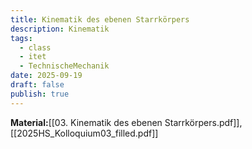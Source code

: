 ```yaml
---
title: Kinematik des ebenen Starrkörpers
description: Kinematik
tags:
  - class
  - itet
  - TechnischeMechanik
date: 2025-09-19
draft: false
publish: true
---
```

**Material:**[[03. Kinematik des ebenen Starrkörpers.pdf]], [[2025HS_Kolloquium03_filled.pdf]]

